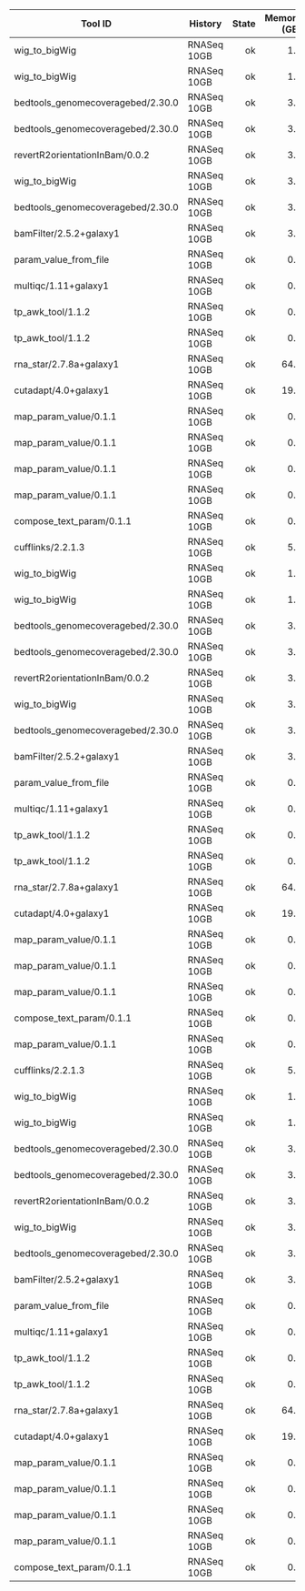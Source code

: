 | Tool ID | History | State | Memory (GB) | Runtime (sec)|
|---|---|---:|---:|---:|
| wig_to_bigWig | RNASeq 10GB | ok | 1.9 |    24 |
| wig_to_bigWig | RNASeq 10GB | ok | 1.8 |    22 |
| bedtools_genomecoveragebed/2.30.0 | RNASeq 10GB | ok | 3.1 |   287 |
| bedtools_genomecoveragebed/2.30.0 | RNASeq 10GB | ok | 3.8 |   279 |
| revertR2orientationInBam/0.0.2 | RNASeq 10GB | ok | 3.8 |   883 |
| wig_to_bigWig | RNASeq 10GB | ok | 3.5 |    48 |
| bedtools_genomecoveragebed/2.30.0 | RNASeq 10GB | ok | 3.8 |   376 |
| bamFilter/2.5.2+galaxy1 | RNASeq 10GB | ok | 3.8 |  1385 |
| param_value_from_file | RNASeq 10GB | ok | 0.2 |     4 |
| multiqc/1.11+galaxy1 | RNASeq 10GB | ok | 0.1 |     7 |
| tp_awk_tool/1.1.2 | RNASeq 10GB | ok | 0.1 |     1 |
| tp_awk_tool/1.1.2 | RNASeq 10GB | ok | 0.1 |     1 |
| rna_star/2.7.8a+galaxy1 | RNASeq 10GB | ok | 64.0 |  1291 |
| cutadapt/4.0+galaxy1 | RNASeq 10GB | ok | 19.0 |   709 |
| map_param_value/0.1.1 | RNASeq 10GB | ok | 0.2 |     4 |
| map_param_value/0.1.1 | RNASeq 10GB | ok | 0.2 |     4 |
| map_param_value/0.1.1 | RNASeq 10GB | ok | 0.2 |     4 |
| map_param_value/0.1.1 | RNASeq 10GB | ok | 0.2 |     3 |
| compose_text_param/0.1.1 | RNASeq 10GB | ok | 0.2 |     4 |
| cufflinks/2.2.1.3 | RNASeq 10GB | ok | 5.5 |  5062 |
| wig_to_bigWig | RNASeq 10GB | ok | 1.9 |    24 |
| wig_to_bigWig | RNASeq 10GB | ok | 1.8 |    23 |
| bedtools_genomecoveragebed/2.30.0 | RNASeq 10GB | ok | 3.6 |   288 |
| bedtools_genomecoveragebed/2.30.0 | RNASeq 10GB | ok | 3.8 |   279 |
| revertR2orientationInBam/0.0.2 | RNASeq 10GB | ok | 3.8 |   897 |
| wig_to_bigWig | RNASeq 10GB | ok | 3.5 |    47 |
| bedtools_genomecoveragebed/2.30.0 | RNASeq 10GB | ok | 3.8 |   372 |
| bamFilter/2.5.2+galaxy1 | RNASeq 10GB | ok | 3.8 |  1380 |
| param_value_from_file | RNASeq 10GB | ok | 0.2 |     4 |
| multiqc/1.11+galaxy1 | RNASeq 10GB | ok | 0.1 |     8 |
| tp_awk_tool/1.1.2 | RNASeq 10GB | ok | 0.1 |     1 |
| tp_awk_tool/1.1.2 | RNASeq 10GB | ok | 0.1 |     1 |
| rna_star/2.7.8a+galaxy1 | RNASeq 10GB | ok | 64.0 |  1261 |
| cutadapt/4.0+galaxy1 | RNASeq 10GB | ok | 19.0 |   801 |
| map_param_value/0.1.1 | RNASeq 10GB | ok | 0.2 |     3 |
| map_param_value/0.1.1 | RNASeq 10GB | ok | 0.2 |     4 |
| map_param_value/0.1.1 | RNASeq 10GB | ok | 0.2 |     4 |
| compose_text_param/0.1.1 | RNASeq 10GB | ok | 0.2 |     3 |
| map_param_value/0.1.1 | RNASeq 10GB | ok | 0.2 |     4 |
| cufflinks/2.2.1.3 | RNASeq 10GB | ok | 5.3 |  5063 |
| wig_to_bigWig | RNASeq 10GB | ok | 1.9 |    24 |
| wig_to_bigWig | RNASeq 10GB | ok | 1.8 |    23 |
| bedtools_genomecoveragebed/2.30.0 | RNASeq 10GB | ok | 3.1 |   289 |
| bedtools_genomecoveragebed/2.30.0 | RNASeq 10GB | ok | 3.8 |   281 |
| revertR2orientationInBam/0.0.2 | RNASeq 10GB | ok | 3.8 |   892 |
| wig_to_bigWig | RNASeq 10GB | ok | 3.5 |    46 |
| bedtools_genomecoveragebed/2.30.0 | RNASeq 10GB | ok | 3.8 |   376 |
| bamFilter/2.5.2+galaxy1 | RNASeq 10GB | ok | 3.8 |  1390 |
| param_value_from_file | RNASeq 10GB | ok | 0.2 |     4 |
| multiqc/1.11+galaxy1 | RNASeq 10GB | ok | 0.1 |     7 |
| tp_awk_tool/1.1.2 | RNASeq 10GB | ok | 0.1 |     1 |
| tp_awk_tool/1.1.2 | RNASeq 10GB | ok | 0.1 |     1 |
| rna_star/2.7.8a+galaxy1 | RNASeq 10GB | ok | 64.0 |  1216 |
| cutadapt/4.0+galaxy1 | RNASeq 10GB | ok | 19.0 |   864 |
| map_param_value/0.1.1 | RNASeq 10GB | ok | 0.2 |     4 |
| map_param_value/0.1.1 | RNASeq 10GB | ok | 0.2 |     4 |
| map_param_value/0.1.1 | RNASeq 10GB | ok | 0.2 |     4 |
| map_param_value/0.1.1 | RNASeq 10GB | ok | 0.2 |     4 |
| compose_text_param/0.1.1 | RNASeq 10GB | ok | 0.2 |     4 |
